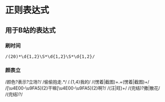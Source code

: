 # 正则表达式

## 用于B站的表达式
### 刷时间
<pre>
/(20)*\d{1,2}\S*\d{1,2}\S*\d{1,2}/  
</pre>
### 颜表立
/颜色?表示?立场?/
/偷偷抱走.*/
/.{1,4}我的/
/(愣着|截图)+.+(愣着|截图)+/
/[\u4E00-\u9FA5]{2}干嘛[\u4E00-\u9FA5]{2}啊?/
/(汪|旺)+/
/(完结)?撒|散花/
/(完结)?/

